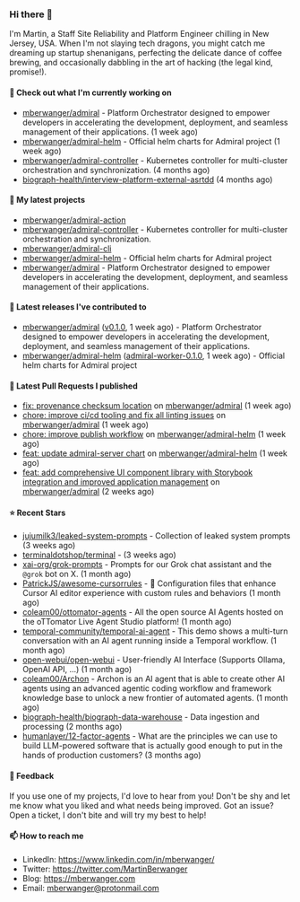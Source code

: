 ### Hi there 👋

I'm Martin, a Staff Site Reliability and Platform Engineer chilling in New Jersey, USA. When I'm not slaying tech dragons, you might catch me dreaming up startup shenanigans, perfecting the delicate dance of coffee brewing, and occasionally dabbling in the art of hacking (the legal kind, promise!). 

#### 👷 Check out what I'm currently working on

- [mberwanger/admiral](https://github.com/mberwanger/admiral) - Platform Orchestrator designed to empower developers in accelerating the development, deployment, and seamless management of their applications. (1 week ago)
- [mberwanger/admiral-helm](https://github.com/mberwanger/admiral-helm) - Official helm charts for Admiral project (1 week ago)
- [mberwanger/admiral-controller](https://github.com/mberwanger/admiral-controller) - Kubernetes controller for multi-cluster orchestration and synchronization. (4 months ago)
- [biograph-health/interview-platform-external-asrtdd](https://github.com/biograph-health/interview-platform-external-asrtdd) (4 months ago)

#### 🌱 My latest projects

- [mberwanger/admiral-action](https://github.com/mberwanger/admiral-action)
- [mberwanger/admiral-controller](https://github.com/mberwanger/admiral-controller) - Kubernetes controller for multi-cluster orchestration and synchronization.
- [mberwanger/admiral-cli](https://github.com/mberwanger/admiral-cli)
- [mberwanger/admiral-helm](https://github.com/mberwanger/admiral-helm) - Official helm charts for Admiral project
- [mberwanger/admiral](https://github.com/mberwanger/admiral) - Platform Orchestrator designed to empower developers in accelerating the development, deployment, and seamless management of their applications.

#### 🔭 Latest releases I've contributed to

- [mberwanger/admiral](https://github.com/mberwanger/admiral) ([v0.1.0](https://github.com/mberwanger/admiral/releases/tag/v0.1.0), 1 week ago) - Platform Orchestrator designed to empower developers in accelerating the development, deployment, and seamless management of their applications.
- [mberwanger/admiral-helm](https://github.com/mberwanger/admiral-helm) ([admiral-worker-0.1.0](https://github.com/mberwanger/admiral-helm/releases/tag/admiral-worker-0.1.0), 1 week ago) - Official helm charts for Admiral project

#### 🔨 Latest Pull Requests I published

- [fix: provenance checksum location](https://github.com/mberwanger/admiral/pull/157) on [mberwanger/admiral](https://github.com/mberwanger/admiral) (1 week ago)
- [chore: improve ci/cd tooling and fix all linting issues](https://github.com/mberwanger/admiral/pull/156) on [mberwanger/admiral](https://github.com/mberwanger/admiral) (1 week ago)
- [chore: improve publish workflow](https://github.com/mberwanger/admiral-helm/pull/20) on [mberwanger/admiral-helm](https://github.com/mberwanger/admiral-helm) (1 week ago)
- [feat: update admiral-server chart](https://github.com/mberwanger/admiral-helm/pull/17) on [mberwanger/admiral-helm](https://github.com/mberwanger/admiral-helm) (1 week ago)
- [feat: add comprehensive UI component library with Storybook integration and improved application management](https://github.com/mberwanger/admiral/pull/146) on [mberwanger/admiral](https://github.com/mberwanger/admiral) (2 weeks ago)

#### ⭐ Recent Stars

- [jujumilk3/leaked-system-prompts](https://github.com/jujumilk3/leaked-system-prompts) - Collection of leaked system prompts (3 weeks ago)
- [terminaldotshop/terminal](https://github.com/terminaldotshop/terminal) -  (3 weeks ago)
- [xai-org/grok-prompts](https://github.com/xai-org/grok-prompts) - Prompts for our Grok chat assistant and the `@grok` bot on X. (1 month ago)
- [PatrickJS/awesome-cursorrules](https://github.com/PatrickJS/awesome-cursorrules) - 📄  Configuration files that enhance Cursor AI editor experience with custom rules and behaviors (1 month ago)
- [coleam00/ottomator-agents](https://github.com/coleam00/ottomator-agents) - All the open source AI Agents hosted on the oTTomator Live Agent Studio platform! (1 month ago)
- [temporal-community/temporal-ai-agent](https://github.com/temporal-community/temporal-ai-agent) - This demo shows a multi-turn conversation with an AI agent running inside a Temporal workflow. (1 month ago)
- [open-webui/open-webui](https://github.com/open-webui/open-webui) - User-friendly AI Interface (Supports Ollama, OpenAI API, ...) (1 month ago)
- [coleam00/Archon](https://github.com/coleam00/Archon) - Archon is an AI agent that is able to create other AI agents using an advanced agentic coding workflow and framework knowledge base to unlock a new frontier of automated agents. (1 month ago)
- [biograph-health/biograph-data-warehouse](https://github.com/biograph-health/biograph-data-warehouse) - Data ingestion and processing (2 months ago)
- [humanlayer/12-factor-agents](https://github.com/humanlayer/12-factor-agents) - What are the principles we can use to build LLM-powered software that is actually good enough to put in the hands of production customers? (3 months ago)

#### 💬 Feedback

If you use one of my projects, I'd love to hear from you! Don't be shy and let me know what you liked and what needs being improved. Got an issue? Open a ticket, I don't bite and will try my best to help!

#### 📫 How to reach me

- LinkedIn: https://www.linkedin.com/in/mberwanger/
- Twitter: https://twitter.com/MartinBerwanger
- Blog: https://mberwanger.com
- Email: mberwanger@protonmail.com
